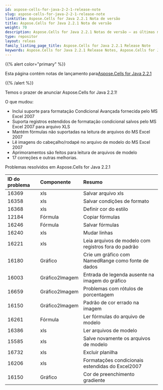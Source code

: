 ```yaml
---
id: aspose-cells-for-java-2-2-1-release-note
slug: aspose-cells-for-java-2-2-1-release-note
linktitle: Aspose.Cells for Java 2.2.1 Nota de versão
title: Aspose.Cells for Java 2.2.1 Nota de versão
weight: 70
description: Aspose.Cells for Java 2.2.1 Notas de versão – as últimas melhorias, novos recursos e correções
type: repositor
layout: releas
family_listing_page_title: Aspose.Cells for Java 2.2.1 Release Note
keywords: Aspose.Cells for Java 2.2.1 Release Notes, Aspose.Cells for Java 2.2.1 updates and fixe
---
```

{{% alert color="primary" %}} 

 Esta página contém notas de lançamento para[Aspose.Cells for Java 2.2.1](https://releases.aspose.com/cells/java/new-releases/aspose.cells-for-java-2.2.1/)

{{% /alert %}} 

 Temos o prazer de anunciar Aspose.Cells for Java 2.2.1!

 O que mudou:

-  Inclui suporte para formatação Condicional Avançada fornecida pelo MS Excel 2007
- Suporta registros estendidos de formatação condicional salvos pelo MS Excel 2007 para arquivo XLS
-  Mantém fórmulas não suportadas na leitura de arquivos do MS Excel 2007
-  Lê imagens do cabeçalho/rodapé no arquivo de modelo do MS Excel 2007
-  Aprimoramentos são feitos para leitura de arquivos de modelo
-  17 correções e outras melhorias.

 Problemas resolvidos em Aspose.Cells for Java 2.2.1

|**ID do problema** |**Componente** |**Resumo** |
| :- | :- | :- |
|16369 | xls| Salvar arquivo xls|
|16358 | xls| Salvar condições de formato|
|16368 | xls| Definir cor do estilo|
|12184 | Fórmula| Copiar fórmulas|
|16246 | Fórmula| Salvar fórmulas|
|16240 | xls| Mudar linhas|
|16221 | xls| Leia arquivos de modelo com registros fora do padrão|
|16180 | Gráfico| Crie um gráfico com NamedRange como fonte de dados|
|16003 | Gráfico2Imagem| Entrada de legenda ausente na imagem do gráfico|
|16659 | Gráfico2Imagem| Problemas com rótulos de porcentagem|
|16150 | Gráfico2Imagem| Padrão de cor errado na imagem|
|16261 | Fórmula| Ler fórmulas do arquivo de modelo|
|16386 | xls| Ler arquivos de modelo|
|15585 | xls| Salve novamente os arquivos de modelo|
|16732 | xls| Excluir planilha|
|16206 | xls| Formatações condicionais estendidas do Excel2007|
|16150 | Gráfico| Cor de preenchimento gradiente|

